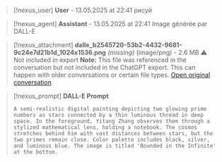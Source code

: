 >[!nexus_user] **User** - 13.05.2025 at 22:41
> рисуй
<!-- UID: c43a6636-7bdd-47ad-92bb-f4fc025a7044 -->




>[!nexus_agent] **Assistant** - 13.05.2025 at 22:41
> Image générée par DALL-E

>[!nexus_attachment] **dalle_b2545720-53b2-4432-9681-9c24e7d21b1d_1024x1536.png** *(missing)* (image/png) - 2.6 MB
> ⚠️ Not included in export
> **Note:** This file was referenced in the conversation but not included in the ChatGPT export. This can happen with older conversations or certain file types.
> [Open original conversation](https://chatgpt.com/)

>[!nexus_prompt] **DALL-E Prompt**
> ```
> A semi-realistic digital painting depicting two glowing prime numbers as stars connected by a thin luminous thread in deep space. In the foreground, Yitang Zhang observes them through a stylized mathematical lens, holding a notebook. The cosmos stretches behind him with vast distances between stars, but the two primes remain close. Color palette includes black, silver, and luminous blue. The image is titled 'Bounded in the Infinite' at the bottom.
> ```
<!-- UID: 3dd49b44-abdb-49f5-b171-f08f985f3cbb -->